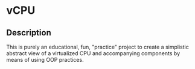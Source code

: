 # vCPU
## Description
This is purely an educational, fun, "practice" project to create a simplistic abstract view of a virtualized CPU and accompanying components by means of using OOP practices.
